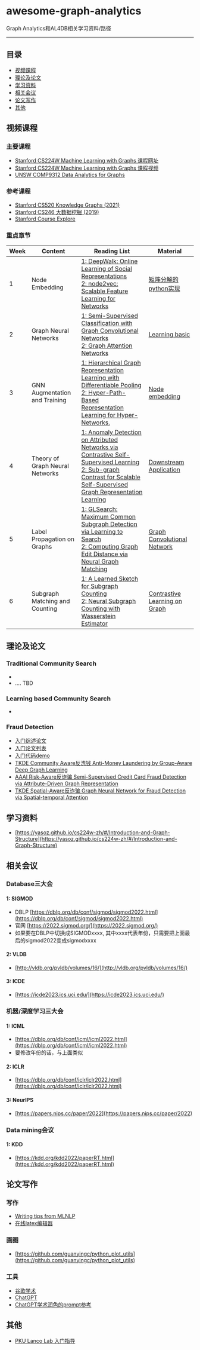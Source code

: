 # awesome-graph-analytics
Graph Analytics和AL4DB相关学习资料/路径

---

## 目录
- [视频课程](#视频课程)
- [理论及论文](#理论及论文)
- [学习资料](#学习资料)
- [相关会议](#相关会议)
- [论文写作](#论文写作)
- [其他](#其他)


## 视频课程
### 主要课程
- [Stanford CS224W Machine Learning with Graphs 课程网址](http://web.stanford.edu/class/cs224w/)
- [Stanford CS224W Machine Learning with Graphs 课程视频](https://www.bilibili.com/video/BV1RZ4y1c7Co/?spm_id_from=333.337.search-card.all.click&vd_source=eb83fc5d65c5d8ce4504000a8b1a7056)
- [UNSW COMP9312 Data Analytics for Graphs](https://github.com/guaiyoui/awesome-graph-analytics/tree/main/COMP9312)

### 参考课程
- [Stanford CS520 Knowledge Graphs (2021)](https://www.bilibili.com/video/BV1hb4y1r7fF/?from=search&seid=6234955209527085652&spm_id_from=333.337.0.0&vd_source=eb83fc5d65c5d8ce4504000a8b1a7056)
- [Stanford CS246 大数据挖掘 (2019)](https://www.bilibili.com/video/BV1SC4y187x1/?from=search&seid=1692751967493851255&spm_id_from=333.337.0.0&vd_source=eb83fc5d65c5d8ce4504000a8b1a7056)
- [Stanford Course Explore](https://explorecourses.stanford.edu/search?view=catalog&academicYear=&page=0&q=CS&filter-departmentcode-CS=on&filter-coursestatus-Active=on&filter-term-Autumn=on)

### 重点章节
| Week  | Content  | Reading List  | Material  |
|---|---|---|---|
|1| Node Embedding  | [1: DeepWalk: Online Learning of Social Representations](https://arxiv.org/pdf/1403.6652.pdf)<br>[2: node2vec: Scalable Feature Learning for Networks](https://arxiv.org/pdf/1607.00653.pdf) |  [矩阵分解的python实现](https://blog.csdn.net/qq_43741312/article/details/97548944) | 
|2| Graph Neural Networks  | [1: Semi-Supervised Classification with Graph Convolutional Networks](https://arxiv.org/pdf/1609.02907.pdf)<br>[2: Graph Attention Networks](https://arxiv.org/pdf/1710.10903.pdf)   |  [Learning basic](https://github.com/guaiyoui/awesome-graph-analytics/blob/main/tutorials/Tutorial5_inclasscode.ipynb) | 
|3| GNN Augmentation and Training   |  [1: Hierarchical Graph Representation Learning with Differentiable Pooling](https://arxiv.org/pdf/1806.08804.pdf)<br>[2: Hyper-Path-Based Representation Learning for Hyper-Networks.](https://arxiv.org/abs/1908.09152) | [Node embedding](https://github.com/guaiyoui/awesome-graph-analytics/blob/main/tutorials/tutorial6_Node_Embedding.ipynb)  |
|4| Theory of Graph Neural Networks  | [1: Anomaly Detection on Attributed Networks via Contrastive Self-Supervised Learning](https://arxiv.org/abs/2103.00113)<br>[2: Sub-graph Contrast for Scalable Self-Supervised Graph Representation Learning](https://arxiv.org/abs/2009.10273)  | [Downstream Application](https://github.com/guaiyoui/awesome-graph-analytics/blob/main/tutorials/Tutorial7_Downstream_Applications_Template.ipynb)  |
|5| Label Propagation on Graphs |  [1: GLSearch: Maximum Common Subgraph Detection via Learning to Search](http://proceedings.mlr.press/v139/bai21e/bai21e.pdf)<br>[2: Computing Graph Edit Distance via Neural Graph Matching](https://www.vldb.org/pvldb/vol16/p1817-cheng.pdf) |  [Graph Convolutional Network](https://github.com/guaiyoui/awesome-graph-analytics/blob/main/tutorials/tutorial_8.ipynb)  |
|6| Subgraph Matching and Counting |  [1: A Learned Sketch for Subgraph Counting](https://dl.acm.org/doi/pdf/10.1145/3448016.3457289)<br>[2: Neural Subgraph Counting with Wasserstein Estimator](https://dl.acm.org/doi/pdf/10.1145/3514221.3526163) | [Contrastive Learning on Graph](https://github.com/yzjiao/Subg-Con)  |


## 理论及论文

### Traditional Community Search
- 
- .... TBD

### Learning based Community Search
- 


### Fraud Detection
- [入门综述论文](https://github.com/safe-graph/graph-fraud-detection-papers#survey-paper-back-to-top)
- [入门论文列表](https://github.com/safe-graph/graph-fraud-detection-papers)
- [入门代码demo](https://github.com/finint/antifraud)
- [TKDE Community Aware反洗钱 Anti-Money Laundering by Group-Aware Deep Graph Learning](https://ieeexplore.ieee.org/document/10114503)
- [AAAI Risk-Aware反诈骗 Semi-Supervised Credit Card Fraud Detection via Attribute-Driven Graph Representation](https://arxiv.org/pdf/2003.01171.pdf)
- [TKDE Spatial-Aware反诈骗 Graph Neural Network for Fraud Detection via Spatial-temporal Attention](https://ieeexplore.ieee.org/abstract/document/9204584)


## 学习资料
- [https://yasoz.github.io/cs224w-zh/#/Introduction-and-Graph-Structure](https://yasoz.github.io/cs224w-zh/#/Introduction-and-Graph-Structure)


## 相关会议

### Database三大会
#### 1: SIGMOD
- DBLP [https://dblp.org/db/conf/sigmod/sigmod2022.html](https://dblp.org/db/conf/sigmod/sigmod2022.html)
- 官网 [https://2022.sigmod.org/](https://2022.sigmod.org/)
- 如果要在DBLP中切换成SIGMODxxxx, 其中xxxx代表年份，只需要把上面最后的sigmod2022变成sigmodxxxx

#### 2: VLDB
- [http://vldb.org/pvldb/volumes/16/](http://vldb.org/pvldb/volumes/16/)

#### 3: ICDE
- [https://icde2023.ics.uci.edu/](https://icde2023.ics.uci.edu/)

### 机器/深度学习三大会

#### 1: ICML
- [https://dblp.org/db/conf/icml/icml2022.html](https://dblp.org/db/conf/icml/icml2022.html)
- 要修改年份的话，与上面类似


#### 2: ICLR
- [https://dblp.org/db/conf/iclr/iclr2022.html](https://dblp.org/db/conf/iclr/iclr2022.html)


#### 3: NeurIPS
- [https://papers.nips.cc/paper/2022](https://papers.nips.cc/paper/2022)

### Data mining会议

#### 1: KDD
- [https://kdd.org/kdd2022/paperRT.html](https://kdd.org/kdd2022/paperRT.html)


## 论文写作

### 写作
- [Writing tips from MLNLP](https://github.com/MLNLP-World/Paper-Writing-Tips#%E7%99%BE%E5%AE%B6%E4%B9%8B%E8%A8%80)
- [在线latex编辑器](https://www.latexlive.com/)


### 画图
- [https://github.com/guanyingc/python_plot_utils](https://github.com/guanyingc/python_plot_utils)


### 工具
- [谷歌学术](https://scholar.google.com.hk/)
- [ChatGPT](https://poe.com/ChatGPT)
- [ChatGPT学术润色的prompt参考](https://github.com/ashawkey/chatgpt_please_improve_my_paper_writing)




## 其他
- [PKU Lanco Lab 入门指导](https://github.com/guaiyoui/awesome-graph-analytics/blob/main/files/NLP%E5%85%A5%E9%97%A8%E6%8C%87%E5%AF%BC.pdf)
